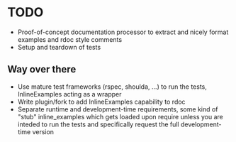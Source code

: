 TODO
====

* Proof-of-concept documentation processor to extract and nicely
  format examples and rdoc style comments
* Setup and teardown of tests

Way over there
--------------

* Use mature test frameworks (rspec, shoulda, ...) to run the tests,
  InlineExamples acting as a wrapper
* Write plugin/fork to add InlineExamples capability to rdoc
* Separate runtime and development-time requirements, some kind of
  "stub" inline_examples which gets loaded upon require unless you are
  inteded to run the tests and specifically request the full
  development-time version